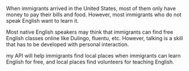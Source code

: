 When immigrants arrived in the United States, most of them only have money to pay their bills and food. However, most immigrants who do not speak English want to learn it.

Most native English speakers may think that immigrants can find free English classes online like Dulingo, fluentu, etc. However, talking is a skill that has to be developed with personal interaction.

my API will help immigrants find local places when immigrants can learn English for free, and local places find volunteers for teaching English.
